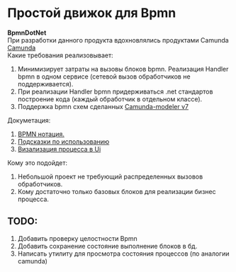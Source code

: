 # Простой движок для Bpmn

**BpmnDotNet** <br>
При разработки данного продукта вдохновлялись продуктами Camunda [Camunda](https://github.com/camunda) <br>
Какие требования реализовывает:

1. Минимизирует затраты на вызовы блоков bpmn. Реализация Handler bpmn в одном сервисе (сетевой вызов обработчиков не
   поддерживается).
2. При реализации Handler bpmn придерживаться .net стандартов построение кода (каждый обработчик в отдельном классе).
3. Поддержка bpmn схем сделанных [Camunda-modeler v7](https://github.com/camunda)

Докуметация:

1. [BPMN нотация.](./Documents/BpmnNanation.md)
2. [Подсказки по использованию](./Documents/Developer.md)
3. [Визализация процесса в Ui ](./Documents/UiMonitoring.md)

Кому это подойдет:

1. Небольшой проект не требующий распределенных вызовов обработчиков.
2. Кому достаточно только базовых блоков для реализации бизнес процесса.

## TODO:

1. Добавить проверку целостности Bpmn
2. Добавить сохранение состояние выполнение блоков в бд.
3. Написать утилиту для просмотра состояния процессов (по аналогии camunda)

